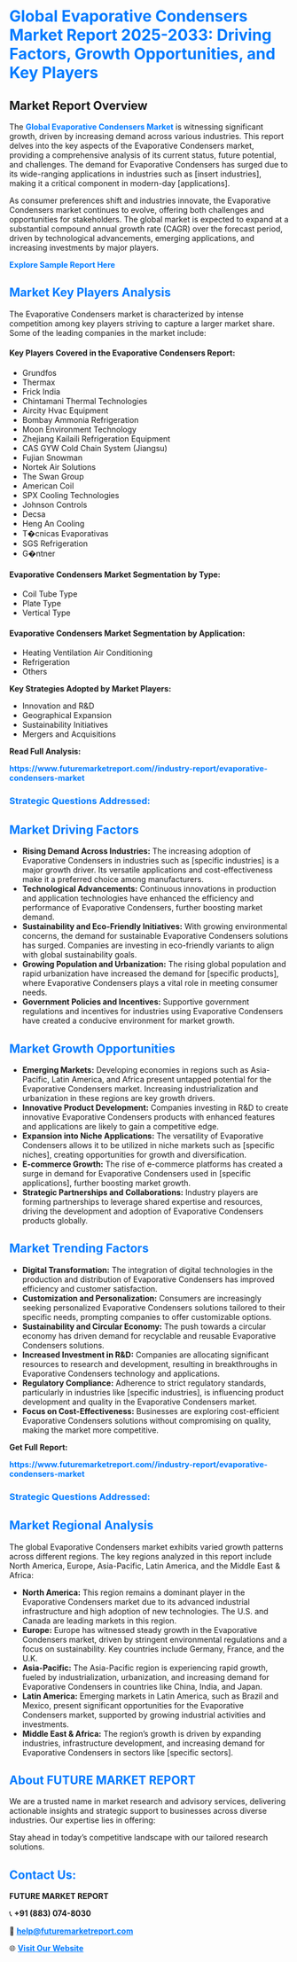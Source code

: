 <h1 style="color: #007BFF;">Global Evaporative Condensers Market Report 2025-2033: Driving Factors, Growth Opportunities, and Key Players</h1>

<section id="overview">
<h2>Market Report Overview</h2>
<p>The <a href="https://www.futuremarketreport.com//industry-report/evaporative-condensers-market" style="color: #007BFF; text-decoration: none;"><strong>Global Evaporative Condensers Market</strong></a> is witnessing significant growth, driven by increasing demand across various industries. This report delves into the key aspects of the Evaporative Condensers market, providing a comprehensive analysis of its current status, future potential, and challenges. The demand for Evaporative Condensers has surged due to its wide-ranging applications in industries such as [insert industries], making it a critical component in modern-day [applications].</p>
<p>As consumer preferences shift and industries innovate, the Evaporative Condensers market continues to evolve, offering both challenges and opportunities for stakeholders. The global market is expected to expand at a substantial compound annual growth rate (CAGR) over the forecast period, driven by technological advancements, emerging applications, and increasing investments by major players.</p>
</section>

<section id="overview">
<p><a href="https://www.futuremarketreport.com//request-sample/reportId=52286" style="color: #007BFF; text-decoration: none;"><strong>Explore Sample Report Here</strong></a></p>
</section>

<section id="key-players">
<h2 style="color: #007BFF;">Market Key Players Analysis</h2>
<p>The Evaporative Condensers market is characterized by intense competition among key players striving to capture a larger market share. Some of the leading companies in the market include:</p>
<h4>Key Players Covered in the Evaporative Condensers Report:</h4>
<ul><li>Grundfos</li><li>Thermax</li><li>Frick India</li><li>Chintamani Thermal Technologies</li><li>Aircity Hvac Equipment</li><li>Bombay Ammonia Refrigeration</li><li>Moon Environment Technology</li><li>Zhejiang Kailaili Refrigeration Equipment</li><li>CAS GYW Cold Chain System (Jiangsu)</li><li>Fujian Snowman</li><li>Nortek Air Solutions</li><li>The Swan Group</li><li>American Coil</li><li>SPX Cooling Technologies</li><li>Johnson Controls</li><li>Decsa</li><li>Heng An Cooling</li><li>T�cnicas Evaporativas</li><li>SGS Refrigeration</li><li>G�ntner</li></ul>
<h4>Evaporative Condensers Market Segmentation by Type:</h4>
<ul><li>Coil Tube Type</li><li>Plate Type</li><li>Vertical Type</li></ul>

<h4>Evaporative Condensers Market Segmentation by Application:</h4>
<ul><li>Heating Ventilation Air Conditioning</li><li>Refrigeration</li><li>Others</li></ul>
<p><strong>Key Strategies Adopted by Market Players:</strong></p>
<ul>
<li>Innovation and R&D</li>
<li>Geographical Expansion</li>
<li>Sustainability Initiatives</li>
<li>Mergers and Acquisitions</li>
</ul>
</section>

<section>
<p><strong>Read Full Analysis: </strong></p><a href="https://www.futuremarketreport.com//industry-report/evaporative-condensers-market" style="color: #007BFF; text-decoration: none;"><strong>https://www.futuremarketreport.com//industry-report/evaporative-condensers-market</strong></a>
<h3 style="color: #007BFF;">Strategic Questions Addressed:</h3>
</section>

<section id="driving-factors">
<h2 style="color: #007BFF;">Market Driving Factors</h2>
<ul>
<li><strong>Rising Demand Across Industries:</strong> The increasing adoption of Evaporative Condensers in industries such as [specific industries] is a major growth driver. Its versatile applications and cost-effectiveness make it a preferred choice among manufacturers.</li>
<li><strong>Technological Advancements:</strong> Continuous innovations in production and application technologies have enhanced the efficiency and performance of Evaporative Condensers, further boosting market demand.</li>
<li><strong>Sustainability and Eco-Friendly Initiatives:</strong> With growing environmental concerns, the demand for sustainable Evaporative Condensers solutions has surged. Companies are investing in eco-friendly variants to align with global sustainability goals.</li>
<li><strong>Growing Population and Urbanization:</strong> The rising global population and rapid urbanization have increased the demand for [specific products], where Evaporative Condensers plays a vital role in meeting consumer needs.</li>
<li><strong>Government Policies and Incentives:</strong> Supportive government regulations and incentives for industries using Evaporative Condensers have created a conducive environment for market growth.</li>
</ul>
</section>

<section id="growth-opportunities">
<h2 style="color: #007BFF;">Market Growth Opportunities</h2>
<ul>
<li><strong>Emerging Markets:</strong> Developing economies in regions such as Asia-Pacific, Latin America, and Africa present untapped potential for the Evaporative Condensers market. Increasing industrialization and urbanization in these regions are key growth drivers.</li>
<li><strong>Innovative Product Development:</strong> Companies investing in R&D to create innovative Evaporative Condensers products with enhanced features and applications are likely to gain a competitive edge.</li>
<li><strong>Expansion into Niche Applications:</strong> The versatility of Evaporative Condensers allows it to be utilized in niche markets such as [specific niches], creating opportunities for growth and diversification.</li>
<li><strong>E-commerce Growth:</strong> The rise of e-commerce platforms has created a surge in demand for Evaporative Condensers used in [specific applications], further boosting market growth.</li>
<li><strong>Strategic Partnerships and Collaborations:</strong> Industry players are forming partnerships to leverage shared expertise and resources, driving the development and adoption of Evaporative Condensers products globally.</li>
</ul>
</section>

<section id="trending-factors">
<h2 style="color: #007BFF;">Market Trending Factors</h2>
<ul>
<li><strong>Digital Transformation:</strong> The integration of digital technologies in the production and distribution of Evaporative Condensers has improved efficiency and customer satisfaction.</li>
<li><strong>Customization and Personalization:</strong> Consumers are increasingly seeking personalized Evaporative Condensers solutions tailored to their specific needs, prompting companies to offer customizable options.</li>
<li><strong>Sustainability and Circular Economy:</strong> The push towards a circular economy has driven demand for recyclable and reusable Evaporative Condensers solutions.</li>
<li><strong>Increased Investment in R&D:</strong> Companies are allocating significant resources to research and development, resulting in breakthroughs in Evaporative Condensers technology and applications.</li>
<li><strong>Regulatory Compliance:</strong> Adherence to strict regulatory standards, particularly in industries like [specific industries], is influencing product development and quality in the Evaporative Condensers market.</li>
<li><strong>Focus on Cost-Effectiveness:</strong> Businesses are exploring cost-efficient Evaporative Condensers solutions without compromising on quality, making the market more competitive.</li>
</ul>
</section>

<section>
<p><strong>Get Full Report: </strong></p><a href="https://www.futuremarketreport.com//industry-report/evaporative-condensers-market" style="color: #007BFF; text-decoration: none;"><strong>https://www.futuremarketreport.com//industry-report/evaporative-condensers-market</strong></a>
<h3 style="color: #007BFF;">Strategic Questions Addressed:</h3>
</section>


<section id="regional-analysis">
<h2 style="color: #007BFF;">Market Regional Analysis</h2>
<p>The global Evaporative Condensers market exhibits varied growth patterns across different regions. The key regions analyzed in this report include North America, Europe, Asia-Pacific, Latin America, and the Middle East & Africa:</p>
<ul>
<li><strong>North America:</strong> This region remains a dominant player in the Evaporative Condensers market due to its advanced industrial infrastructure and high adoption of new technologies. The U.S. and Canada are leading markets in this region.</li>
<li><strong>Europe:</strong> Europe has witnessed steady growth in the Evaporative Condensers market, driven by stringent environmental regulations and a focus on sustainability. Key countries include Germany, France, and the U.K.</li>
<li><strong>Asia-Pacific:</strong> The Asia-Pacific region is experiencing rapid growth, fueled by industrialization, urbanization, and increasing demand for Evaporative Condensers in countries like China, India, and Japan.</li>
<li><strong>Latin America:</strong> Emerging markets in Latin America, such as Brazil and Mexico, present significant opportunities for the Evaporative Condensers market, supported by growing industrial activities and investments.</li>
<li><strong>Middle East & Africa:</strong> The region’s growth is driven by expanding industries, infrastructure development, and increasing demand for Evaporative Condensers in sectors like [specific sectors].</li>
</ul>
</section>

<footer>
<h2 style="color: #007BFF;">About FUTURE MARKET REPORT</h2>
<p>We are a trusted name in market research and advisory services, delivering actionable insights and strategic support to businesses across diverse industries. Our expertise lies in offering:</p>

<p>Stay ahead in today’s competitive landscape with our tailored research solutions.</p>

<h2 style="color: #007BFF;">Contact Us:</h2>
<p><strong>FUTURE MARKET REPORT</strong></p>
<p>📞 <strong>+91 (883) 074-8030</strong></p>
<p>📧 <strong><a href="mailto:help@futuremarketreport.com" style="color: #007BFF;">help@futuremarketreport.com</a></strong></p>
<p>🌐 <strong><a href="https://www.futuremarketreport.com/" style="color: #007BFF;">Visit Our Website</a></strong></p>
</footer>